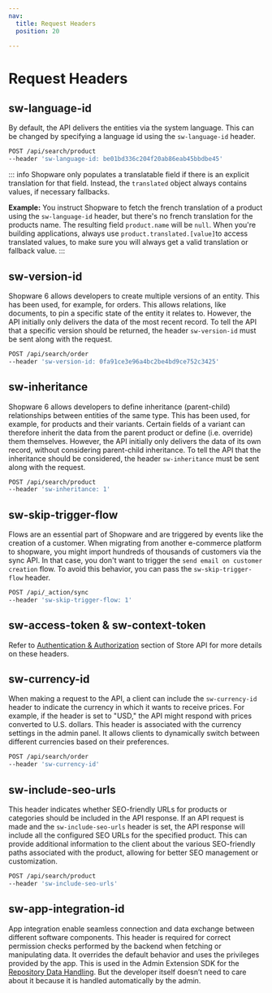```yaml
---
nav:
  title: Request Headers
  position: 20

---
```


# Request Headers

## sw-language-id

By default, the API delivers the entities via the system language. This can be changed by specifying a language id using the `sw-language-id` header.

```bash
POST /api/search/product
--header 'sw-language-id: be01bd336c204f20ab86eab45bbdbe45'
```

::: info
Shopware only populates a translatable field if there is an explicit translation for that field. Instead, the `translated` object always contains values, if necessary fallbacks.

**Example:** You instruct Shopware to fetch the french translation of a product using the `sw-language-id` header, but there's no french translation for the products name. The resulting field `product.name` will be `null`. When you're building applications, always use `product.translated.[value]`to access translated values, to make sure you will always get a valid translation or fallback value.
:::

## sw-version-id

Shopware 6 allows developers to create multiple versions of an entity. This has been used, for example, for orders. This allows relations, like documents, to pin a specific state of the entity it relates to. However, the API initially only delivers the data of the most recent record. To tell the API that a specific version should be returned, the header `sw-version-id` must be sent along with the request.

```bash
POST /api/search/order
--header 'sw-version-id: 0fa91ce3e96a4bc2be4bd9ce752c3425'
```

## sw-inheritance

Shopware 6 allows developers to define inheritance \(parent-child\) relationships between entities of the same type. This has been used, for example, for products and their variants. Certain fields of a variant can therefore inherit the data from the parent product or define \(i.e. override\) them themselves. However, the API initially only delivers the data of its own record, without considering parent-child inheritance. To tell the API that the inheritance should be considered, the header `sw-inheritance` must be sent along with the request.

```bash
POST /api/search/product
--header 'sw-inheritance: 1'
```

## sw-skip-trigger-flow

Flows are an essential part of Shopware and are triggered by events like the creation of a customer. When migrating from another e-commerce platform to shopware, you might import hundreds of thousands of customers via the sync API. In that case, you don't want to trigger the `send email on customer creation` flow. To avoid this behavior, you can pass the `sw-skip-trigger-flow` header.

```bash
POST /api/_action/sync
--header 'sw-skip-trigger-flow: 1'
```

## sw-access-token & sw-context-token

Refer to [Authentication & Authorization](https://shopware.stoplight.io/docs/store-api/8e1d78252fa6f-authentication-and-authorisation) section of Store API for more details on these headers.

## sw-currency-id

When making a request to the API, a client can include the `sw-currency-id` header to indicate the currency in which it wants to receive prices. For example, if the header is set to "USD," the API might respond with prices converted to U.S. dollars. This header is associated with the currency settings in the admin panel. It allows clients to dynamically switch between different currencies based on their preferences.

```bash
POST /api/search/order
--header 'sw-currency-id'
```

## sw-include-seo-urls

This header indicates whether SEO-friendly URLs for products or categories should be included in the API response. If an API request is made and the `sw-include-seo-urls` header is set, the API response will include all the configured SEO URLs for the specified product. This can provide additional information to the client about the various SEO-friendly paths associated with the product, allowing for better SEO management or customization.

```bash
POST /api/search/product
--header 'sw-include-seo-urls'
```

## sw-app-integration-id

App integration enable seamless connection and data exchange between different software components. This header is required for correct permission checks performed by the backend when fetching or manipulating data. It overrides the default behavior and uses the privileges provided by the app. This is used in the Admin Extension SDK for the [Repository Data Handling](https://shopware.github.io/admin-extension-sdk/docs/guide/api-reference/data/repository). But the developer itself doesn’t need to care about it because it is handled automatically by the admin.
